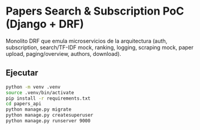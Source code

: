 # Papers Search & Subscription PoC (Django + DRF)
Monolito DRF que emula microservicios de la arquitectura (auth, subscription, search/TF-IDF mock, ranking, logging, scraping mock, paper upload, paging/overview, authors, download).
## Ejecutar
```bash
python -m venv .venv
source .venv/bin/activate
pip install -r requirements.txt
cd papers_api
python manage.py migrate
python manage.py createsuperuser
python manage.py runserver 9000
```
